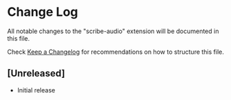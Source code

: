 # Change Log

All notable changes to the "scribe-audio" extension will be documented in this file.

Check [Keep a Changelog](http://keepachangelog.com/) for recommendations on how to structure this file.

## [Unreleased]

- Initial release